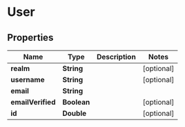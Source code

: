 
# User

## Properties
Name | Type | Description | Notes
------------ | ------------- | ------------- | -------------
**realm** | **String** |  |  [optional]
**username** | **String** |  |  [optional]
**email** | **String** |  | 
**emailVerified** | **Boolean** |  |  [optional]
**id** | **Double** |  |  [optional]



